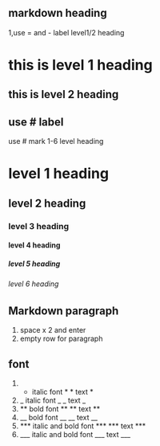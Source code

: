 ## markdown heading  

1,use = and - label level1/2 heading  

this is level 1 heading  
========================  

this is level 2 heading  
-------------------------  

## use # label  

use # mark 1-6 level heading  

# level 1 heading  
## level 2 heading  
### level 3 heading  
#### level 4 heading  
##### level 5 heading  
###### level 6 heading  

## Markdown paragraph  

1. space x 2 and enter  
2. empty row for paragraph  

## font  

1. * italic font *  \* text \*  
2. _ italic font _  \_ text \_  
3. ** bold font **  \*\* text \*\*  
4. __ bold font __  \_\_ text \_\_  
5. *** italic and bold font *** \*\*\* text \*\*\*  
6. ___ italic and bold font \_\_\_ text \_\_\_  

